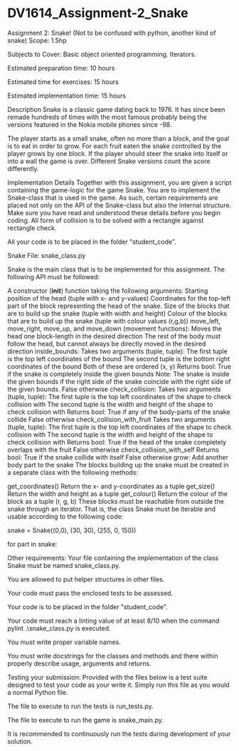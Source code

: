 # DV1614_Assignment-2_Snake

Assignment 2: Snake!
(Not to be confused with python, another kind of snake)
Scope: 1.5hp

Subjects to Cover: Basic object oriented programming. Iterators.

Estimated preparation time: 10 hours

Estimated time for exercises: 15 hours

Estimated implementation time: 15 hours

Description
Snake is a classic game dating back to 1976. It has since been remade hundreds of times with the most famous probably being the versions featured in the Nokia mobile phones since -98. 

The player starts as a small snake, often no more than a block, and the goal is to eat in order to grow. For each fruit eaten the snake controlled by the player grows by one block. If the player should steer the snake into itself or into a wall the game is over. Different Snake versions count the score differently.

 

Implementation Details
Together with this assignment, you are given a script containing the game-logic for the game Snake. You are to implement the Snake-class that is used in the game. As such, certain requirements are placed not only on the API of the Snake-class but also the internal structure. Make sure you have read and understood these details before you begin coding. All form of collision is to be solved with a rectangle against rectangle check.

All your code is to be placed in the folder "student_code".

Snake
File: snake_class.py

Snake is the main class that is to be implemented for this assignment. The following API must be followed:

A constructor (__init__) function taking the following arguments:
Starting position of the head (tuple with x- and y-values)
Coordinates for the top-left part of the block representing the head of the snake.
Size of the blocks that are to build up the snake (tuple with width and height)
Colour of the blocks that are to build up the snake (tuple with colour values (r,g,b))
move_left, move_right, move_up, and move_down (movement functions):
Moves the head one block-length in the desired direction
The rest of the body must follow the head, but cannot always be directly moved in the desired direction
inside_bounds:
Takes two arguments (tuple, tuple):
The first tuple is the top left coordinates of the bound
The second tuple is the bottom right coordinates of the bound
Both of these are ordered (x, y)
Returns bool:
True if the snake is completely inside the given bounds
Note: The snake is inside the given bounds if the right side of the snake coincide with the right side of the given bounds.
False otherwise
check_collision:
Takes two arguments (tuple, tuple):
The first tuple is the top left coordinates of the shape to check collision with
The second tuple is the width and height of the shape to check collision with
Returns bool:
True if any of the body-parts of the snake collide
False otherwise
check_collision_with_fruit
Takes two arguments (tuple, tuple):
The first tuple is the top left coordinates of the shape to check collision with
The second tuple is the width and height of the shape to check collision with
Returns bool:
True if the head of the snake completely overlaps with the fruit
False otherwise
check_collision_with_self
Returns bool:
True if the snake collide with itself
False otherwise
grow:
Add another body part to the snake
The blocks building up the snake must be created in a separate class with the following methods:

get_coordinates()
Return the x- and y-coordinates as a tuple
get_size()
Return the width and height as a tuple
get_colour()
Return the colour of the block as a tuple (r, g, b)
These blocks must be reachable from outside the snake through an iterator. That is, the class Snake must be iterable and usable according to the following code:

snake = Snake((0,0), (30, 30), (255, 0, 150))

for part in snake:
 
Other requirements:
Your file containing the implementation of the class Snake must be named snake_class.py.

You are allowed to put helper structures in other files.

Your code must pass the enclosed tests to be assessed.

Your code is to be placed in the folder "student_code".

Your code must reach a linting value of at least 8/10 when the command pylint .\snake_class.py is executed.

You must write proper variable names.

You must write docstrings for the classes and methods and there within properly describe usage, arguments and returns.

 

Testing your submission:
Provided with the files below is a test suite designed to test your code as your write it. Simply run this file as you would a normal Python file.

The file to execute to run the tests is run_tests.py.

The file to execute to run the game is snake_main.py.

It is recommended to continuously run the tests during development of your solution.

